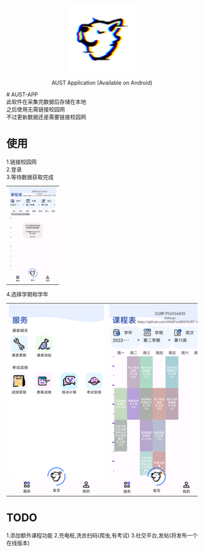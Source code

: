 <p align="center">
  <img width="180" src="./public/图片2.png" alt="ChatGPT">
  <p align="center">AUST Application (Available on Android)</p>
</p>
# AUST-APP<br>
此软件在采集完数据后存储在本地<br>
之后使用无需链接校园网<br>
不过更新数据还是需要链接校园网<br>

# 使用<br>
1.链接校园网<br>
2.登录<br>
3.等待数据获取完成<br>
<table>
  <tr>
    <td><center><img src="./public/2.png" style="max-width: 150px; height: 250px;"></center></td>
  </tr>
</table>
4.选择学期和学年
<table>
  <tr>
    <td><center><img src="./public/1.png" style="max-width: 250px; height: auto;"></center></td>
    <td><center><img src="./public/3.png" style="max-width: 250px; height: auto;"></center></td>
    <td><center><img src="./public/4.png" style="max-width: 250px; height: auto;"></center></td>
  </tr>
</table>

# TODO<br>
1.添加额外课程功能
2.充电桩,洗衣扫码(爬虫,有考试)
3.社交平台,发帖(将发布一个在线版本)
